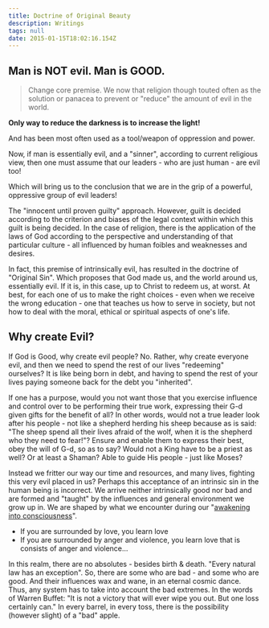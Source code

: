 ```yaml
---
title: Doctrine of Original Beauty
description: Writings
tags: null
date: 2015-01-15T18:02:16.154Z
---
```


## Man is NOT evil. Man is GOOD.

> Change core premise.
> We now that religion though touted often as the solution or panacea to prevent or "reduce" the amount of evil in the world.

**Only way to reduce the darkness is to increase the light!**

And has been most often used as a tool/weapon of oppression and power.

Now, if man is essentially evil, and a "sinner", according to current religious view, then one must assume that our leaders - who are just human - are evil too!

Which will bring us to the conclusion that we are in the grip of a powerful, oppressive group of evil leaders!

The "innocent until proven guilty" approach. However, guilt is decided according to the criterion and biases of the legal context within which this guilt is being decided. In the case of religion, there is the application of the laws of God according to the perspective and understanding of that particular culture - all influenced by human foibles and weaknesses and desires.

In fact, this premise of intrinsically evil, has resulted in the doctrine of "Original Sin". Which proposes that God made us, and the world around us, essentially evil. If it is, in this case, up to Christ to redeem us, at worst. At best, for each one of us to make the right choices - even when we receive the wrong education - one that teaches us how to serve in society, but not how to deal with the moral, ethical or spiritual aspects of one's life.

## Why create Evil?

If God is Good, why create evil people? No. Rather, why create everyone evil, and then we need to spend the rest of our lives "redeeming" ourselves? It is like being born in debt, and having to spend the rest of your lives paying someone back for the debt you "inherited".

If one has a purpose, would you not want those that you exercise influence and control over to be performing their true work, expressing their G-d given gifts for the benefit of all? In other words, would not a true leader look after his people - not like a shepherd herding his sheep because as is said: "The sheep spend all their lives afraid of the wolf, when it is the shepherd who they need to fear!"? Ensure and enable them to express their best, obey the will of G-d, so as to say? Would not a King have to be a priest as well? Or at least a Shaman? Able to guide His people - just like Moses?

Instead we fritter our way our time and resources, and many lives, fighting this very evil placed in us? Perhaps this acceptance of an intrinsic sin in the human being is incorrect. We arrive neither intrinsically good nor bad and are formed and "taught" by the influences and general environment we grow up in. We are shaped by what we encounter during our "[awakening into consciousness](/posts/qkab/consciousness/)".

- If you are surrounded by love, you learn love
- If you are surrounded by anger and violence, you learn love that is consists of anger and violence...

In this realm, there are no absolutes - besides birth & death. "Every natural law has an exception". So, there are some who are bad - and some who are good. And their influences wax and wane, in an eternal cosmic dance. Thus, any system has to take into account the bad extremes. In the words of Warren Buffet: "It is not a victory that will ever wipe you out. But one loss certainly can." In every barrel, in every toss, there is the possibility (however slight) of a "bad" apple.

